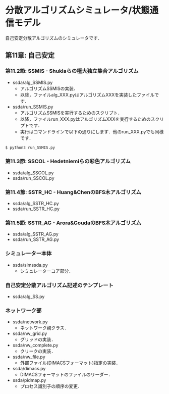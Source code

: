 # 分散アルゴリズムシミュレータ/状態通信モデル

自己安定分散アルゴリズムのシミュレータです．

## 第11章: 自己安定

### 第11.2節: SSMIS - Shuklaらの極大独立集合アルゴリズム

- ssda/alg_SSMIS.py
  * アルゴリズムSSMISの実装．
  * 以降，ファイルalg_XXX.pyはアルゴリズムXXXを実装したファイルです．
- ssda/run_SSMIS.py
  * アルゴリズムSSMISを実行するためのスクリプト．
  * 以降，ファイルrun_XXX.pyはアルゴリズムXXXを実行するためのスクリプトです．
  * 実行はコマンドラインで以下の通りにします．他のrun_XXX.pyでも同様です．
```sh
$ python3 run_SSMIS.py
```

### 第11.3節: SSCOL - Hedetniemiらの彩色アルゴリズム
- ssda/alg_SSCOL.py
- ssda/run_SSCOL.py

### 第11.4節: SSTR_HC - Huang&ChenのBFS木アルゴリズム
- ssda/alg_SSTR_HC.py
- ssda/run_SSTR_HC.py

### 第11.5節: SSTR_AG - Arora&GoudaのBFS木アルゴリズム
- ssda/alg_SSTR_AG.py
- ssda/run_SSTR_AG.py

### シミュレーター本体
- ssda/simssda.py
  * シミュレーターコア部分．

### 自己安定分散アルゴリズム記述のテンプレート
- ssda/alg_SS.py

### ネットワーク部
- ssda/network.py
  * ネットワーク親クラス．
- ssda/nw_grid.py
  * グリッドの実装．
- ssda/nw_complete.py
  * クリークの実装．
- ssda/nw_file.py
  * 外部ファイル(DIMACSフォーマット)指定の実装．
- ssda/dimacs.py
  * DIMACSフォーマットのファイルのリーダー．
- ssda/pidmap.py
  * プロセス識別子の順序の変更．
